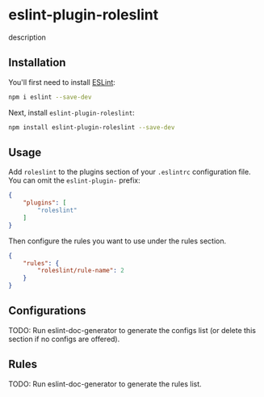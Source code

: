 # eslint-plugin-roleslint

description

## Installation

You'll first need to install [ESLint](https://eslint.org/):

```sh
npm i eslint --save-dev
```

Next, install `eslint-plugin-roleslint`:

```sh
npm install eslint-plugin-roleslint --save-dev
```

## Usage

Add `roleslint` to the plugins section of your `.eslintrc` configuration file. You can omit the `eslint-plugin-` prefix:

```json
{
    "plugins": [
        "roleslint"
    ]
}
```


Then configure the rules you want to use under the rules section.

```json
{
    "rules": {
        "roleslint/rule-name": 2
    }
}
```



## Configurations

<!-- begin auto-generated configs list -->
TODO: Run eslint-doc-generator to generate the configs list (or delete this section if no configs are offered).
<!-- end auto-generated configs list -->



## Rules

<!-- begin auto-generated rules list -->
TODO: Run eslint-doc-generator to generate the rules list.
<!-- end auto-generated rules list -->


